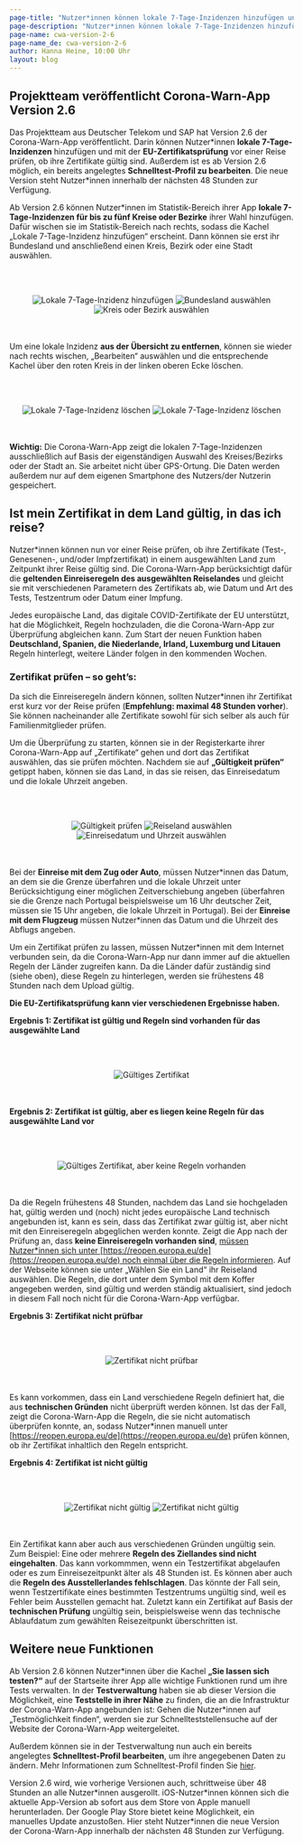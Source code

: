 ```yaml
---
page-title: "Nutzer*innen können lokale 7-Tage-Inzidenzen hinzufügen und Zertifikate vor einer Reise auf Gültigkeit prüfen"
page-description: "Nutzer*innen können lokale 7-Tage-Inzidenzen hinzufügen und Zertifikate vor einer Reise auf Gültigkeit prüfen"
page-name: cwa-version-2-6
page-name_de: cwa-version-2-6
author: Hanna Heine, 10:00 Uhr 
layout: blog
---
```


## Projektteam veröffentlicht Corona-Warn-App Version 2.6

Das Projektteam aus Deutscher Telekom und SAP hat Version 2.6 der Corona-Warn-App veröffentlicht. Darin können Nutzer\*innen **lokale 7-Tage-Inzidenzen** hinzufügen  und mit der **EU-Zertifikatsprüfung** vor einer Reise prüfen, ob ihre Zertifikate gültig sind. Außerdem ist es ab Version 2.6 möglich, ein bereits angelegtes **Schnelltest-Profil zu bearbeiten**. Die neue Version steht Nutzer\*innen innerhalb der nächsten 48 Stunden zur Verfügung.


<!-- overview -->

Ab Version 2.6 können Nutzer\*innen im Statistik-Bereich ihrer App **lokale 7-Tage-Inzidenzen für bis zu fünf Kreise oder Bezirke** ihrer Wahl hinzufügen. Dafür wischen sie im Statistik-Bereich nach rechts, sodass die Kachel „Lokale 7-Tage-Inzidenz hinzufügen“ erscheint. Dann können sie erst ihr Bundesland und anschließend einen Kreis, Bezirk oder eine Stadt auswählen. 

<br></br>
<center> <img src="./lokale-7-tage-inzidenz-hinzufügen.png" title="Lokale 7-Tage-Inzidenz hinzufügen" style="align: center"> <img src="./lokale-7-tage-inzidenz-bundesland.png" title="Bundesland auswählen" style="align: center"> <img src="./lokale-7-tage-inzidenz-kreis.png" title="Kreis oder Bezirk auswählen" style="align: center"> </center>
<br></br>

Um eine lokale Inzidenz **aus der Übersicht zu entfernen**, können sie wieder nach rechts wischen, „Bearbeiten“ auswählen und die entsprechende Kachel über den roten Kreis in der linken oberen Ecke löschen.  

<br></br>
<center> <img src="./lokale-inzidenz-löschen(1).png" title="Lokale 7-Tage-Inzidenz löschen" style="align: center"> <img src="./lokale-inzidenz-löschen(2).png" title="Lokale 7-Tage-Inzidenz löschen" style="align: center"> </center>
<br></br>

**Wichtig:** Die Corona-Warn-App zeigt die lokalen 7-Tage-Inzidenzen ausschließlich auf Basis der eigenständigen Auswahl des Kreises/Bezirks oder der Stadt an. Sie arbeitet nicht über GPS-Ortung. Die Daten werden außerdem nur auf dem eigenen Smartphone des Nutzers/der Nutzerin gespeichert. 

## Ist mein Zertifikat in dem Land gültig, in das ich reise? 

Nutzer\*innen können nun vor einer Reise prüfen, ob ihre Zertifikate (Test-, Genesenen-, und/oder Impfzertifikat) in einem ausgewählten Land zum Zeitpunkt ihrer Reise gültig sind. Die Corona-Warn-App berücksichtigt dafür die **geltenden Einreiseregeln des ausgewählten Reiselandes** und gleicht sie mit verschiedenen Parametern des Zertifikats ab, wie Datum und Art des Tests, Testzentrum oder Datum einer Impfung. 

Jedes europäische Land, das digitale COVID-Zertifikate der EU unterstützt, hat die Möglichkeit, Regeln hochzuladen, die die Corona-Warn-App zur Überprüfung abgleichen kann. Zum Start der neuen Funktion haben **Deutschland, Spanien, die Niederlande, Irland, Luxemburg und Litauen** Regeln hinterlegt, weitere Länder folgen in den kommenden Wochen. 

### Zertifikat prüfen – so geht’s:

Da sich die Einreiseregeln ändern können, sollten Nutzer\*innen ihr Zertifikat erst kurz vor der Reise prüfen (**Empfehlung: maximal 48 Stunden vorher**). Sie können nacheinander alle Zertifikate sowohl für sich selber als auch für Familienmitglieder prüfen.

Um die Überprüfung zu starten, können sie in der Registerkarte ihrer Corona-Warn-App auf „Zertifikate“ gehen und dort das Zertifikat auswählen, das sie prüfen möchten. Nachdem sie auf **„Gültigkeit prüfen“** getippt haben, können sie das Land, in das sie reisen, das Einreisedatum und die lokale Uhrzeit angeben. 

<br></br>
<center> <img src="./gültigkeit-prüfen.png" title="Gültigkeit prüfen" style="align: center"> <img src="./gültigkeit-prüfen-land.png" title="Reiseland auswählen" style="align: center"> <img src="./gültigkeit-prüfen-datum.png" title="Einreisedatum und Uhrzeit auswählen" style="align: center"> </center>
<br></br>

Bei der **Einreise mit dem Zug oder Auto**, müssen Nutzer\*innen das Datum, an dem sie die Grenze überfahren und die lokale Uhrzeit unter Berücksichtigung einer möglichen Zeitverschiebung angeben (überfahren sie die Grenze nach Portugal beispielsweise um 16 Uhr deutscher Zeit, müssen sie 15 Uhr angeben, die lokale Uhrzeit in Portugal). Bei der **Einreise mit dem Flugzeug** müssen Nutzer\*innen das Datum und die Uhrzeit des Abflugs angeben. 

Um ein Zertifikat prüfen zu lassen, müssen Nutzer\*innen mit dem Internet verbunden sein, da die Corona-Warn-App nur dann immer auf die aktuellen Regeln der Länder zugreifen kann. Da die Länder dafür zuständig sind (siehe oben), diese Regeln zu hinterlegen, werden sie frühestens 48 Stunden nach dem Upload gültig. 

**Die EU-Zertifikatsprüfung kann vier verschiedenen Ergebnisse haben.** 

**Ergebnis 1: Zertifikat ist gültig und Regeln sind vorhanden für das ausgewählte Land**

<br></br>
<center> <img src="./zertifikat-gültig.png" title="Gültiges Zertifikat" style="align: center"> </center>
<br></br>

**Ergebnis 2: Zertifikat ist gültig, aber es liegen keine Regeln für das ausgewählte Land vor**

<br></br>
<center> <img src="./gültig-keine-regeln.png" title="Gültiges Zertifikat, aber keine Regeln vorhanden" style="align: center"> </center>
<br></br>

Da die Regeln frühestens 48 Stunden, nachdem das Land sie hochgeladen hat, gültig werden und (noch) nicht jedes europäische Land technisch angebunden ist, kann es sein, dass das Zertifikat zwar gültig ist, aber nicht mit den Einreiseregeln abgeglichen werden konnte. Zeigt die App nach der Prüfung an, dass **keine Einreiseregeln vorhanden sind**, <u>müssen Nutzer\*innen sich unter [https://reopen.europa.eu/de](https://reopen.europa.eu/de) noch einmal über die Regeln informieren</u>. Auf der Webseite können sie unter „Wählen Sie ein Land“ ihr Reiseland auswählen. Die Regeln, die dort unter dem Symbol mit dem Koffer angegeben werden, sind gültig und werden ständig aktualisiert, sind jedoch in diesem Fall noch nicht für die Corona-Warn-App verfügbar.

**Ergebnis 3: Zertifikat nicht prüfbar**

<br></br>
<center> <img src="./nicht-prüfbar.png" title="Zertifikat nicht prüfbar" style="align: center"> </center>
<br></br>

Es kann vorkommen, dass ein Land verschiedene Regeln definiert hat, die aus **technischen Gründen** nicht überprüft werden können. Ist das der Fall, zeigt die Corona-Warn-App die Regeln, die sie nicht automatisch überprüfen konnte, an, sodass Nutzer\*innen manuell unter [https://reopen.europa.eu/de](https://reopen.europa.eu/de) prüfen können, ob ihr Zertifikat inhaltlich den Regeln entspricht.  

**Ergebnis 4: Zertifikat ist nicht gültig**

<br></br>
<center> <img src="./nicht-gültig.png" title="Zertifikat nicht gültig" style="align: center"> <img src="./nicht-gültig(2).png" title="Zertifikat nicht gültig" style="align: center"> </center>
<br></br>

Ein Zertifikat kann aber auch aus verschiedenen Gründen ungültig sein. Zum Beispiel: Eine oder mehrere **Regeln des Ziellandes sind nicht eingehalten**. Das kann vorkommmen, wenn ein Testzertifikat abgelaufen oder es zum Einreisezeitpunkt älter als 48 Stunden ist. Es können aber auch die **Regeln des Ausstellerlandes fehlschlagen**. Das könnte der Fall sein, wenn Testzertifikate eines bestimmten Testzentrums ungültig sind, weil es Fehler beim Ausstellen gemacht hat. Zuletzt kann ein Zertifikat auf Basis der **technischen Prüfung** ungültig sein, beispielsweise wenn das technische Ablaufdatum zum gewählten Reisezeitpunkt überschritten ist. 

## Weitere neue Funktionen

Ab Version 2.6 können Nutzer\*innen über die Kachel **„Sie lassen sich testen?“** auf der Startseite ihrer App alle wichtige Funktionen rund um ihre Tests verwalten. In der **Testverwaltung** haben sie ab dieser Version die Möglichkeit, eine **Teststelle in ihrer Nähe** zu finden, die an die Infrastruktur der Corona-Warn-App angebunden ist: Gehen die Nutzer\*innen auf „Testmöglichkeit finden“, werden sie zur Schnellteststellensuche auf der Website der Corona-Warn-App weitergeleitet. 

Außerdem können sie in der Testverwaltung nun auch ein bereits angelegtes **Schnelltest-Profil bearbeiten**, um ihre angegebenen Daten zu ändern. Mehr Informationen zum Schnelltest-Profil finden Sie [hier](https://www.coronawarn.app/de/blog/2021-05-12-corona-warn-app-version-2-2/).


Version 2.6 wird, wie vorherige Versionen auch, schrittweise über 48 Stunden an alle Nutzer*innen ausgerollt. iOS-Nutzer\*innen können sich die aktuelle App-Version ab sofort aus dem Store von Apple manuell herunterladen. Der Google Play Store bietet keine Möglichkeit, ein manuelles Update anzustoßen. Hier steht Nutzer\*innen die neue Version der Corona-Warn-App innerhalb der nächsten 48 Stunden zur Verfügung.
